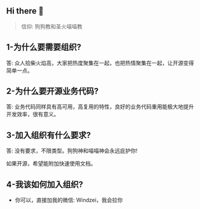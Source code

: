 ## Hi there 👋
> 信仰: 狗狗教和圣火喵喵教

## 1-为什么要需要组织?

答: 众人拾柴火焰高，大家把热度聚集在一起，也把热情聚集在一起，让开源变得简单一点。

## 2-为什么要开源业务代码?

答: 业务代码同样具有高可用，高复用的特性，良好的业务代码重用能极大地提升开发效率，很有意义。

## 3-加入组织有什么要求?

答: 没有要求，不限类型。狗狗神和喵喵神会永远庇护你!

如果开源，希望能附加快速使用文档。

## 4-我该如何加入组织?
- 你可以，直接加我的微信: Windzei，我会拉你
